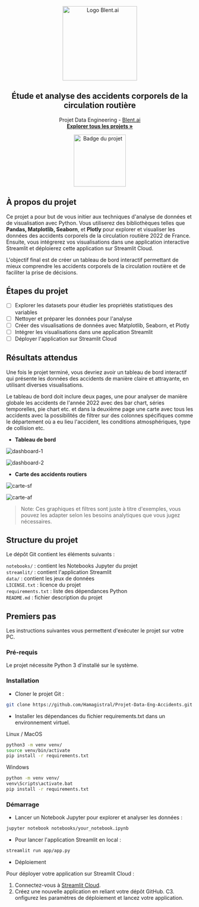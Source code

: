 <div align="center">
  <a href="https://blent.ai">
    <img src="https://blent-static-media.s3.eu-west-3.amazonaws.com/images/logo/logo_blent_300x.png" alt="Logo Blent.ai" width="200" />
  </a>

  <h2 align="center">Étude et analyse des accidents corporels de la circulation routière</h2>

  <p align="center">
    Projet Data Engineering - <a href="https://blent.ai">Blent.ai</a>
    <br />
    <a href="https://blent.ai/app/projects" target="_blank"><strong>Explorer tous les projets »</strong></a>
</div>

<div align="center"><img src="https://cdn-icons-png.flaticon.com/512/1576/1576488.png" width="140" alt="Badge du projet" /></div>

## À propos du projet

Ce projet a pour but de vous initier aux techniques d'analyse de données et de visualisation avec Python. Vous utiliserez des bibliothèques telles que **Pandas, Matplotlib, Seaborn**, et **Plotly** pour explorer et visualiser les données des accidents corporels de la circulation routière 2022 de France. Ensuite, vous intégrerez vos visualisations dans une application interactive Streamlit et déploierez cette application sur Streamlit Cloud.

L'objectif final est de créer un tableau de bord interactif permettant de mieux comprendre les accidents corporels de la circulation routière et de faciliter la prise de décisions.

## Étapes du projet

- [ ] Explorer les datasets pour étudier les propriétés statistiques des variables
- [ ] Nettoyer et préparer les données pour l'analyse
- [ ] Créer des visualisations de données avec Matplotlib, Seaborn, et Plotly
- [ ] Intégrer les visualisations dans une application Streamlit
- [ ] Déployer l'application sur Streamlit Cloud

## Résultats attendus

Une fois le projet terminé, vous devriez avoir un tableau de bord interactif qui présente les données des accidents de manière claire et attrayante, en utilisant diverses visualisations.  

Le tableau de bord doit inclure deux pages, une pour analyser de manière globale les accidents de l'année 2022 avec des bar chart, séries temporelles, pie chart etc. et dans la deuxième page une carte avec tous les accidents avec la possibilités de filtrer sur des colonnes spécifiques comme le département où a eu lieu l'accident, les conditions atmosphériques, type de collision etc.

- **Tableau de bord**

![dashboard-1](https://i.postimg.cc/fWKPjjdf/image.png)

![dashboard-2](https://i.postimg.cc/GthqSVDJ/image.png)

- **Carte des accidents routiers**

![carte-sf](https://i.postimg.cc/KvWJJ98B/image.png)

![carte-af](https://i.postimg.cc/rpXgLKWp/image.png)

> Note: Ces graphiques et filtres sont juste à titre d'exemples, vous pouvez les adapter selon les besoins analytiques que vous jugez nécessaires.

## Structure du projet
Le dépôt Git contient les éléments suivants :

`notebooks/` : contient les Notebooks Jupyter du projet  
`streamlit/` : contient l'application Streamlit  
`data/` : contient les jeux de données  
`LICENSE.txt` : licence du projet  
`requirements.txt` : liste des dépendances Python   
`README.md` : fichier description du projet

## Premiers pas
Les instructions suivantes vous permettent d'exécuter le projet sur votre PC.

### Pré-requis
Le projet nécessite Python 3 d'installé sur le système.

### Installation

- Cloner le projet Git :

```bash
git clone https://github.com/Hamagistral/Projet-Data-Eng-Accidents.git
```

- Installer les dépendances du fichier requirements.txt dans un environnement virtuel.

Linux / MacOS

```bash
python3 -m venv venv/
source venv/bin/activate
pip install -r requirements.txt
```

Windows

```bash
python -m venv venv/
venv\Scripts\activate.bat
pip install -r requirements.txt
```

### Démarrage
- Lancer un Notebook Jupyter pour explorer et analyser les données :

```bash
jupyter notebook notebooks/your_notebook.ipynb
```

- Pour lancer l'application Streamlit en local :

```bash
streamlit run app/app.py
```

- Déploiement

Pour déployer votre application sur Streamlit Cloud :

1. Connectez-vous à [Streamlit Cloud](https://streamlit.io/cloud).
2. Créez une nouvelle application en reliant votre dépôt GitHub.
C3. onfigurez les paramètres de déploiement et lancez votre application.